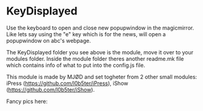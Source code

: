 # KeyDisplayed
Use the keyboard to open and close new popupwindow in the magicmirror. Like lets say using the "e" key which is for the news, will open a popupwindow on abc's webpage.

The KeyDisplayed folder you see above is the module, move it over to your modules folder.
Inside the module folder theres another readme.mk file which contains info of what to put into the config.js file.

This module is made by MJØD and set togheter from 2 other small modules: iPress (https://github.com/l0b5ter/iPress), iShow (https://github.com/l0b5ter/iShow).


Fancy pics here:

